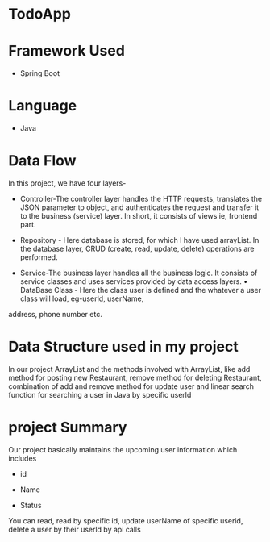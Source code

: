 # TodoApp

# Framework Used
* Spring Boot

# Language 
* Java
# Data Flow
  
 In this project, we have four layers-

* Controller-The controller layer handles the HTTP requests, translates the JSON parameter to object, and authenticates the request and transfer it to the business (service) layer. In short, it consists of views ie, frontend part.

 *  Repository - Here database is stored, for which I have used arrayList. In the database layer, CRUD (create, read, update, delete) operations are performed.

* Service-The business layer handles all the business logic. It consists of service classes and uses services provided by data access layers. • DataBase Class - Here the class user is defined and the whatever a user class will load, eg-userld, userName,

address, phone number etc.
# Data Structure used in my project

In our project ArrayList and the methods involved with ArrayList, like add method for posting new Restaurant, remove method for deleting Restaurant, combination of add and remove method for update user and linear search function for searching a user in Java by specific userld

# project Summary 
Our project basically maintains the upcoming user information which includes

* id

* Name

* Status

You can read, read by specific id, update userName of specific userid, delete a user by their userld by api calls
